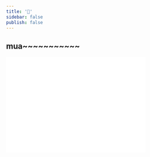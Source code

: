 ```yaml
---
title: '🏡'
sidebar: false
publish: false
---
```

<About />

## mua~~~~~~~~~~~
<iframe 
  src="//player.bilibili.com/player.html?aid=473440998&bvid=BV1eT411N7Wy&cid=844930492&page=1" 
  scrolling="no"
  border="0" 
  frameborder="no" 
  framespacing="0" 
  allowfullscreen="true"
  width="380px"
  height="260px"
/>

<!-- 2022-10-07 -->
## 🚝
吃不惯海鲜，去青岛真是折磨~~

<!-- 2022-09-26 -->
## 🍗
汉堡王吃腻了，烧鸭饭哎嘿嘿~~~

## 😑
<!-- 2022-09-15 -->
hmm...

## 🏃
<!-- 2022-09-05 -->
有点紧脏面试<br/>

## 🍔
<!-- 2022-09-04 -->
连着吃汉堡王...<br/>
复习ing(1)

## 😪
<!-- 2022-09-02 -->
~~复习ing(1)~~<br/>

## 😑
<!-- 2022-08-31 -->
咋老是做噩梦呢？<br/>
外面突然变得好冷啊~

## 🍉
<!-- 2022-08-24 -->
大半夜睡不着看海绵宝宝；<br/>
又开始减少食量、细嚼慢咽了(⊙o⊙)… 希望能坚持下去；<br/>
投简历石沉大海😴；<br/>